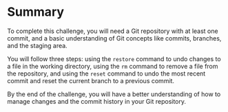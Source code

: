 # Summary

To complete this challenge, you will need a Git repository with at least one commit, and a basic understanding of Git concepts like commits, branches, and the staging area.

You will follow three steps: using the `restore` command to undo changes to a file in the working directory, using the `rm` command to remove a file from the repository, and using the `reset` command to undo the most recent commit and reset the current branch to a previous commit.

By the end of the challenge, you will have a better understanding of how to manage changes and the commit history in your Git repository.
